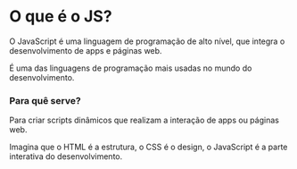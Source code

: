 # O que é o JS?

O JavaScript é uma linguagem de programação de alto nível, que
integra o desenvolvimento de apps e páginas web.

É uma das linguagens de programação mais usadas no mundo do
desenvolvimento.

### Para quê serve?

Para criar scripts dinâmicos que realizam a interação de apps ou
páginas web.

Imagina que o HTML é a estrutura, o CSS é o
design, o JavaScript é a parte interativa do
desenvolvimento.
